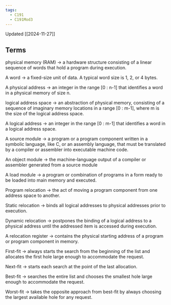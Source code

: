 ```yaml
---
tags:
  - C191
  - C191Mod3
---
```

Updated [[2024-11-27]]



## Terms

physical memory (RAM) → a hardware structure consisting of a linear sequence of words that hold a program during execution. 

A word → a fixed-size unit of data. A typical word size is 1, 2, or 4 bytes.

A physical address → an integer in the range [0 : n-1] that identifies a word in a physical memory of size n.

logical address space → an abstraction of physical memory, consisting of a sequence of imaginary memory locations in a range [0 : m-1], where m is the size of the logical address space.

A logical address → an integer in the range [0 : m-1] that identifies a word in a logical address space.

A source module → a program or a program component written in a symbolic language, like C, or an assembly language, that must be translated by a compiler or assembler into executable machine code.

An object module → the machine-language output of a compiler or assembler generated from a source module

A load module → a program or combination of programs in a form ready to be loaded into main memory and executed.

Program relocation → the act of moving a program component from one address space to another.

Static relocation → binds all logical addresses to physical addresses prior to execution.

Dynamic relocation → postpones the binding of a logical address to a physical address until the addressed item is accessed during execution.

A relocation register → contains the physical starting address of a program or program component in memory.

First-fit → always starts the search from the beginning of the list and allocates the first hole large enough to accommodate the request.

Next-fit → starts each search at the point of the last allocation. 

Best-fit → searches the entire list and chooses the smallest hole large enough to accommodate the request. 

Worst-fit → takes the opposite approach from best-fit by always choosing the largest available hole for any request.